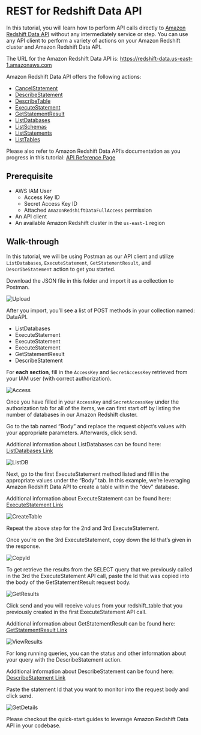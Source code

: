 # REST for Redshift Data API


In this tutorial, you will learn how to perform API calls directly to [Amazon Redshift Data API](https://docs.aws.amazon.com/redshift/latest/mgmt/data-api.html) without any intermediately service or step. You can use any API client to perform a variety of actions on your Amazon Redshift cluster and Amazon Redshift Data API. 

The URL for the Amazon Redshift Data API is: https://redshift-data.us-east-1.amazonaws.com 

Amazon Redshift Data API offers the following actions:

* [CancelStatement](https://docs.aws.amazon.com/redshift-data/latest/APIReference/API_CancelStatement.html)
* [DescribeStatement](https://docs.aws.amazon.com/redshift-data/latest/APIReference/API_DescribeStatement.html)
* [DescribeTable](https://docs.aws.amazon.com/redshift-data/latest/APIReference/API_DescribeTable.html)
* [ExecuteStatement](https://docs.aws.amazon.com/redshift-data/latest/APIReference/API_ExecuteStatement.html)
* [GetStatementResult](https://docs.aws.amazon.com/redshift-data/latest/APIReference/API_GetStatementResult.html)
* [ListDatabases](https://docs.aws.amazon.com/redshift-data/latest/APIReference/API_ListDatabases.html)
* [ListSchemas](https://docs.aws.amazon.com/redshift-data/latest/APIReference/API_ListSchemas.html)
* [ListStatements](https://docs.aws.amazon.com/redshift-data/latest/APIReference/API_ListStatements.html)
* [ListTables](https://docs.aws.amazon.com/redshift-data/latest/APIReference/API_ListTables.html)

Please also refer to Amazon Redshift Data API’s documentation as you progress in this tutorial: [API Reference Page](https://docs.aws.amazon.com/redshift-data/latest/APIReference/API_Operations.html)



## Prerequisite

* AWS IAM User 
    * Access Key ID
    * Secret Access Key ID
    * Attached `AmazonRedshiftDataFullAccess` permission 
* An API client 
* An available Amazon Redshift cluster in the `us-east-1` region

## Walk-through 

In this tutorial, we will be using Postman as our API client and utilize `ListDatabases`, `ExecuteStatement`, `GetStatementResult`, and `DescribeStatement` action to get you started. 

Download the JSON file in this folder and import it as a collection to Postman. 

![Upload](./img/upload.png)

After you import, you’ll see a list of POST methods in your collection named: DataAPI. 

* ListDatabases
* ExecuteStatement
* ExecuteStatement
* ExecuteStatement
* GetStatementResult
* DescribeStatement

For **each section**, fill in the `AccessKey` and `SecretAccessKey` retrieved from your IAM user (with correct authorization). 

![Access](./img/access.png)

Once you have filled in your `AccessKey` and `SecretAccessKey` under the authorization tab for all of the items, we can first start off by listing the number of databases in our Amazon Redshift cluster. 

Go to the tab named “Body” and replace the request object’s values with your appropriate parameters. Afterwards, click send. 

Additional information about ListDatabases can be found here: [ListDatabases Link](https://docs.aws.amazon.com/redshift-data/latest/APIReference/API_ListDatabases.html)

![ListDB](./img/list-db.png)

Next, go to the first ExecuteStatement method listed and fill in the appropriate values under the “Body” tab. In this example, we’re leveraging Amazon Redshift Data API to create a table within the “dev” database. 

Additional information about ExecuteStatement can be found here: [ExecuteStatement Link](https://docs.aws.amazon.com/redshift-data/latest/APIReference/API_ExecuteStatement.html)

![CreateTable](./img/create-table.png)

Repeat the above step for the 2nd and 3rd ExecuteStatement. 

Once you’re on the 3rd ExecuteStatement, copy down the Id that’s given in the response. 

![CopyId](./img/copy-id.png)


To get retrieve the results from the SELECT query that we previously called in the 3rd the ExecuteStatement API call, paste the Id that was copied into the body of the GetStatementResult request body. 

![GetResults](./img/get-results.png)

Click send and you will receive values from your redshift_table that you previously created in the first ExecuteStatement API call.

Additional information about GetStatementResult can be found here: [GetStatementResult Link](https://docs.aws.amazon.com/redshift-data/latest/APIReference/API_GetStatementResult.html)

![ViewResults](./img/view-results.png)

For long running queries, you can the status and other information about your query with the DescribeStatement action. 

Additional information about DescribeStatement can be found here: [DescribeStatement Link](https://docs.aws.amazon.com/redshift-data/latest/APIReference/API_DescribeStatement.html)

Paste the statement Id that you want to monitor into the request body and click send. 

![GetDetails](./img/get-details.png)

 Please checkout the quick-start guides to leverage Amazon Redshift Data API in your codebase. 
